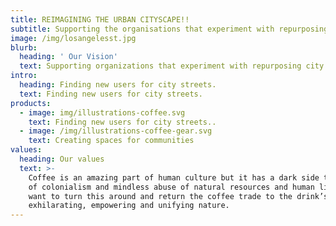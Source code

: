 ```yaml
---
title: REIMAGINING THE URBAN CITYSCAPE!!
subtitle: Supporting the organisations that experiment with repurposing city street
image: /img/losangelesst.jpg
blurb:
  heading: ' Our Vision'
  text: Supporting organizations that experiment with repurposing city streets.
intro:
  heading: Finding new users for city streets.
  text: Finding new users for city streets.
products:
  - image: img/illustrations-coffee.svg
    text: Finding new users for city streets..
  - image: /img/illustrations-coffee-gear.svg
    text: Creating spaces for communities
values:
  heading: Our values
  text: >-
    Coffee is an amazing part of human culture but it has a dark side too – one
    of colonialism and mindless abuse of natural resources and human lives. We
    want to turn this around and return the coffee trade to the drink’s
    exhilarating, empowering and unifying nature.
---
```



